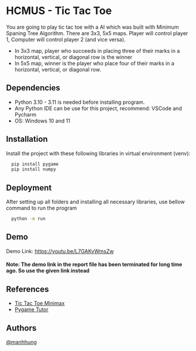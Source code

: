 
# HCMUS - Tic Tac Toe

You are going to play tic tac toe with a AI which was built with Minimum Spaning Tree Algorithm.
There are 3x3, 5x5 maps. Player will control player 1, Computer will control player 2 (and vice versa).

- In 3x3 map, player who succeeds in placing three of their marks in a horizontal, vertical, or diagonal row is the winner
- In 5x5 map, winner is the player who place four of their marks in a horizontal, vertical, or diagonal row.

## Dependencies

* Python 3.10 - 3.11 is needed before installing program.
* Any Python IDE can be use for this project, recommend: VSCode and Pycharm
* OS: Windows 10 and 11
## Installation

Install the project with these following libraries in virtual environment (venv):

```bash
  pip install pygame
  pip install numpy
```
    
## Deployment

After setting up all folders and installing all necessary libraries, use bellow command to run the program

```bash
  python -m run
```
## Demo

Demo Link: https://youtu.be/L7GAKvWmsZw
#### Note: The demo link in the report file has been terminated for long time ago. So use the given link instead


## References

 - [Tic Tac Toe Minimax](https://www.researchgate.net/publication/346813363_Analysis_of_Minimax_Algorithm_Using_Tic-Tac-Toe)
 - [Pygame Tutor](https://www.youtube.com/watch?v=FfWpgLFMI7w)


## Authors

[@manhhung](https://github.com/Hung369)

